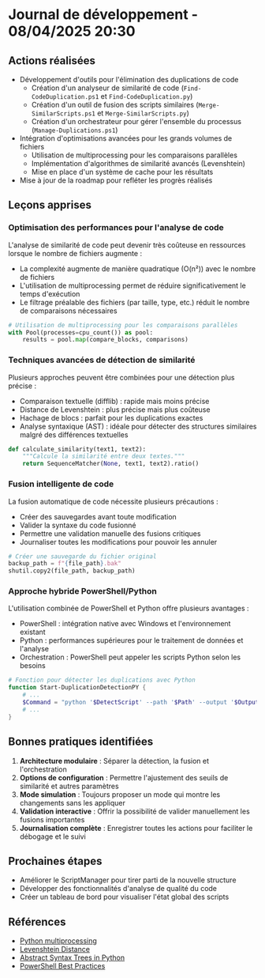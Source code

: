 # Journal de développement - 08/04/2025 20:30

## Actions réalisées

- Développement d'outils pour l'élimination des duplications de code
  - Création d'un analyseur de similarité de code (`Find-CodeDuplication.ps1` et `Find-CodeDuplication.py`)
  - Création d'un outil de fusion des scripts similaires (`Merge-SimilarScripts.ps1` et `Merge-SimilarScripts.py`)
  - Création d'un orchestrateur pour gérer l'ensemble du processus (`Manage-Duplications.ps1`)
- Intégration d'optimisations avancées pour les grands volumes de fichiers
  - Utilisation de multiprocessing pour les comparaisons parallèles
  - Implémentation d'algorithmes de similarité avancés (Levenshtein)
  - Mise en place d'un système de cache pour les résultats
- Mise à jour de la roadmap pour refléter les progrès réalisés

## Leçons apprises

### Optimisation des performances pour l'analyse de code

L'analyse de similarité de code peut devenir très coûteuse en ressources lorsque le nombre de fichiers augmente :
- La complexité augmente de manière quadratique (O(n²)) avec le nombre de fichiers
- L'utilisation de multiprocessing permet de réduire significativement le temps d'exécution
- Le filtrage préalable des fichiers (par taille, type, etc.) réduit le nombre de comparaisons nécessaires

```python
# Utilisation de multiprocessing pour les comparaisons parallèles
with Pool(processes=cpu_count()) as pool:
    results = pool.map(compare_blocks, comparisons)
```

### Techniques avancées de détection de similarité

Plusieurs approches peuvent être combinées pour une détection plus précise :
- Comparaison textuelle (difflib) : rapide mais moins précise
- Distance de Levenshtein : plus précise mais plus coûteuse
- Hachage de blocs : parfait pour les duplications exactes
- Analyse syntaxique (AST) : idéale pour détecter des structures similaires malgré des différences textuelles

```python
def calculate_similarity(text1, text2):
    """Calcule la similarité entre deux textes."""
    return SequenceMatcher(None, text1, text2).ratio()
```

### Fusion intelligente de code

La fusion automatique de code nécessite plusieurs précautions :
- Créer des sauvegardes avant toute modification
- Valider la syntaxe du code fusionné
- Permettre une validation manuelle des fusions critiques
- Journaliser toutes les modifications pour pouvoir les annuler

```python
# Créer une sauvegarde du fichier original
backup_path = f"{file_path}.bak"
shutil.copy2(file_path, backup_path)
```

### Approche hybride PowerShell/Python

L'utilisation combinée de PowerShell et Python offre plusieurs avantages :
- PowerShell : intégration native avec Windows et l'environnement existant
- Python : performances supérieures pour le traitement de données et l'analyse
- Orchestration : PowerShell peut appeler les scripts Python selon les besoins

```powershell
# Fonction pour détecter les duplications avec Python
function Start-DuplicationDetectionPY {
    # ...
    $Command = "python '$DetectScript' --path '$Path' --output '$OutputPath'"
    # ...
}
```

## Bonnes pratiques identifiées

1. **Architecture modulaire** : Séparer la détection, la fusion et l'orchestration
2. **Options de configuration** : Permettre l'ajustement des seuils de similarité et autres paramètres
3. **Mode simulation** : Toujours proposer un mode qui montre les changements sans les appliquer
4. **Validation interactive** : Offrir la possibilité de valider manuellement les fusions importantes
5. **Journalisation complète** : Enregistrer toutes les actions pour faciliter le débogage et le suivi

## Prochaines étapes

- Améliorer le ScriptManager pour tirer parti de la nouvelle structure
- Développer des fonctionnalités d'analyse de qualité du code
- Créer un tableau de bord pour visualiser l'état global des scripts

## Références

- [Python multiprocessing](https://projet/documentation.python.org/3/library/multiprocessing.html)
- [Levenshtein Distance](https://en.wikipedia.org/wiki/Levenshtein_distance)
- [Abstract Syntax Trees in Python](https://projet/documentation.python.org/3/library/ast.html)
- [PowerShell Best Practices](https://learn.microsoft.com/en-us/powershell/scripting/developer/cmdlet/cmdlet-development-guidelines)
